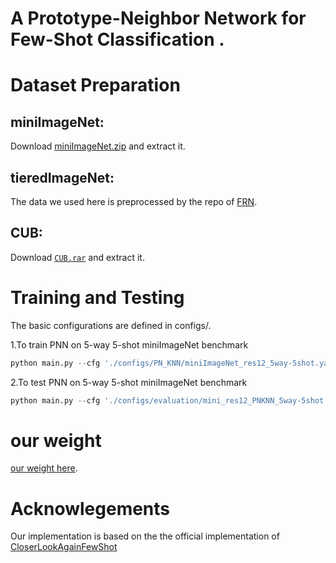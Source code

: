 # A Prototype-Neighbor Network for Few-Shot Classification .

# Dataset Preparation
## miniImageNet:

Download [miniImageNet.zip](https://drive.google.com/file/d/1QEbHFIOKIM9KmId175QaLK-r22kgd7br/view) and extract it.

## tieredImageNet:
The data we used here is preprocessed by the repo of [FRN](https://github.com/Tsingularity/FRN).

## CUB:
Download [`CUB.rar`](https://drive.google.com/drive/my-drive) and extract it.

# Training and Testing

The basic configurations are defined in configs/.

1.To train PNN on 5-way 5-shot miniImageNet benchmark

```python
python main.py --cfg './configs/PN_KNN/miniImageNet_res12_5way-5shot.yaml' --is_train 1 --tag main 
```

2.To test PNN on 5-way 5-shot miniImageNet benchmark

```python
python main.py --cfg './configs/evaluation/mini_res12_PNKNN_5way-5shot.yaml' --is_train 0 --tag test 
```
# our weight
[our weight here](https://drive.google.com/drive/folders/1U8zoehc7WpTbEZjhSZ5Ufey-uCV4f3Xn?usp=drive_link).
# Acknowlegements

Our implementation is based on the the official implementation of [CloserLookAgainFewShot](https://github.com/Frankluox/CloserLookAgainFewShot)
